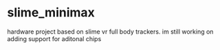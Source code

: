 # slime_minimax
hardware project based on slime vr full body trackers. im still working on adding support for aditonal chips
